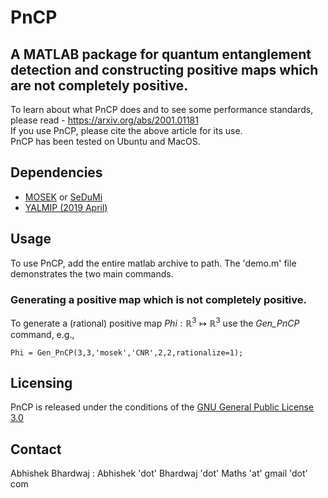 # PnCP 
## A MATLAB package for quantum entanglement detection and constructing positive maps which are not completely positive. 

 
To learn about what PnCP does and to see some performance standards, please read - https://arxiv.org/abs/2001.01181   
If you use PnCP, please cite the above article for its use.  
PnCP has been tested on Ubuntu and MacOS. 

## Dependencies
- [MOSEK](https://www.mosek.com/) or [SeDuMi](https://sedumi.ie.lehigh.edu/)
- [YALMIP (2019 April)](https://yalmip.github.io/R20190425) 

## Usage
To use PnCP, add the entire matlab archive to path. The 'demo.m' file demonstrates the two main commands. 
### Generating a positive map which is not completely positive. 
To generate a (rational) positive map $Phi:\mathbb{R}^{3}\mapsto\mathbb{R}^{3}$ use the *Gen_PnCP* command, e.g.,
```
Phi = Gen_PnCP(3,3,'mosek','CNR',2,2,rationalize=1);
```

## Licensing 
PnCP is released under the conditions of the [GNU General Public License 3.0](https://www.gnu.org/licenses/gpl-3.0.html)

## Contact
Abhishek Bhardwaj : Abhishek 'dot' Bhardwaj 'dot' Maths 'at' gmail 'dot' com
